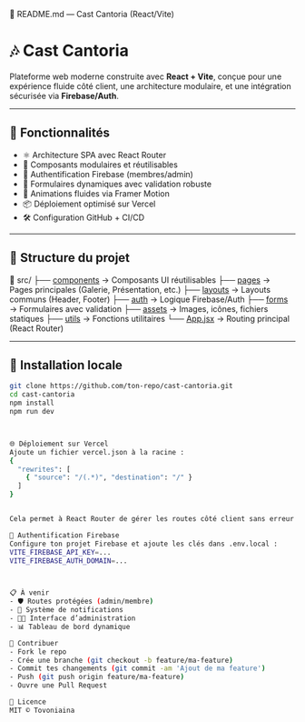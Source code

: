 📝 README.md — Cast Cantoria (React/Vite)
# 🎶 Cast Cantoria

Plateforme web moderne construite avec **React + Vite**, conçue pour une expérience fluide côté client, une architecture modulaire, et une intégration sécurisée via **Firebase/Auth**.

---

## 🚀 Fonctionnalités

- ⚛️ Architecture SPA avec React Router
- 🧩 Composants modulaires et réutilisables
- 🔐 Authentification Firebase (membres/admin)
- 📄 Formulaires dynamiques avec validation robuste
- 🎨 Animations fluides via Framer Motion
- 📦 Déploiement optimisé sur Vercel
- 🛠️ Configuration GitHub + CI/CD

---

## 📁 Structure du projet
📁 src/
├── [components](https://github.com/ton-utilisateur/ton-repo/tree/main/src/components)       → Composants UI réutilisables
├── [pages](https://github.com/ton-utilisateur/ton-repo/tree/main/src/pages)                → Pages principales (Galerie, Présentation, etc.)
├── [layouts](https://github.com/ton-utilisateur/ton-repo/tree/main/src/layouts)            → Layouts communs (Header, Footer)
├── [auth](https://github.com/ton-utilisateur/ton-repo/tree/main/src/auth)                  → Logique Firebase/Auth
├── [forms](https://github.com/ton-utilisateur/ton-repo/tree/main/src/forms)                → Formulaires avec validation
├── [assets](https://github.com/ton-utilisateur/ton-repo/tree/main/src/assets)              → Images, icônes, fichiers statiques
├── [utils](https://github.com/ton-utilisateur/ton-repo/tree/main/src/utils)                → Fonctions utilitaires
└── [App.jsx](https://github.com/ton-utilisateur/ton-repo/blob/main/src/App.jsx)            → Routing principal (React Router)

---

## 🔧 Installation locale

```bash
git clone https://github.com/ton-repo/cast-cantoria.git
cd cast-cantoria
npm install
npm run dev



🌐 Déploiement sur Vercel
Ajoute un fichier vercel.json à la racine :
{
  "rewrites": [
    { "source": "/(.*)", "destination": "/" }
  ]
}


Cela permet à React Router de gérer les routes côté client sans erreur 404.

🔐 Authentification Firebase
Configure ton projet Firebase et ajoute les clés dans .env.local :
VITE_FIREBASE_API_KEY=...
VITE_FIREBASE_AUTH_DOMAIN=...



📋 À venir
- 🛡️ Routes protégées (admin/membre)
- 📣 Système de notifications
- 🧑‍💻 Interface d’administration
- 📊 Tableau de bord dynamique

🤝 Contribuer
- Fork le repo
- Crée une branche (git checkout -b feature/ma-feature)
- Commit tes changements (git commit -am 'Ajout de ma feature')
- Push (git push origin feature/ma-feature)
- Ouvre une Pull Request

📄 Licence
MIT © Tovoniaina
